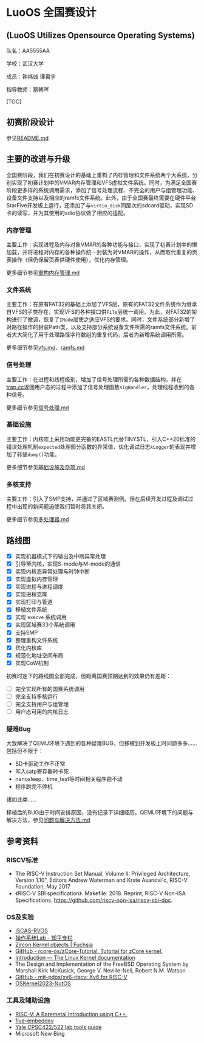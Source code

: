 # LuoOS 全国赛设计

## (LuoOS Utilizes Opensource Operating Systems)

队名：AA5555AA

学校：武汉大学

成员：钟祎诚 谭君宇

指导教师：蔡朝晖

[TOC]

## 初赛阶段设计

参见[README.md](docs/初赛文档/README.md)

## 主要的改进与升级

全国赛阶段，我们在初赛设计的基础上重构了内存管理和文件系统两个大系统，分别实现了初赛计划中的VMAR内存管理和VFS虚拟文件系统。同时，为满足全国赛阶段更多样的系统调用需求，添加了信号处理流程、不完全的用户与组管理功能、设备文件支持以及相应的ramfs文件系统。此外，由于全国赛最终需要在硬件平台StarFive开发板上运行，还添加了与`virtio_disk`同层次的sdcard驱动，实现SD卡的读写，并为其使用的sdio协议做了相应的适配。

### 内存管理

主要工作：实现进程及内存对象VMAR的各种功能与接口，实现了初赛计划中的懒加载，并将进程对内存的各种操作统一封装为对VMAR的操作，从而取代重复的页表操作（但仍保留页表供硬件使用），优化内存管理。

更多细节参见[重构内存管理.md](docs/重构内存管理.md)

### 文件系统

主要工作：在原有FAT32的基础上添加了VFS层，原有的FAT32文件系统作为继承自VFS的子类存在，实现VFS的各种接口供`File`层统一调用。为此，对FAT32的架构进行了微调，恢复了`INode`层使之适应VFS的要求。同时，文件系统部分新增了对路径操作的封装Path类，以及支持部分系统设备文件所需的ramfs文件系统。前者大大简化了用于处理路径字符数组的重复代码，后者为新增系统调用所需。

更多细节参见[vfs.md](docs/vfs.md)、[ramfs.md](docs/ramfs.md)

### 信号处理

主要工作：在进程和线程级别，增加了信号处理所需的各种数据结构，并在[trap.cc](kernel/trap.cc)返回用户态的过程中添加了信号处理函数`sigHandler`，处理线程收到的各种信号。

更多细节参见[信号处理.md](docs/信号处理.md)

### 基础设施

主要工作：内核库上采用功能更完备的EASTL代替TINYSTL，引入C++20标准的错误处理机制`expected`处理部分函数的异常值，优化调试日志`kLogger`的表现并增加了转储`dump()`功能。

更多细节参见[基础设施及杂项.md](docs/基础设施及杂项.md)

### 多核支持

主要工作：引入了SMP支持，并通过了区域赛测例。但在后续开发过程及调试过程中出现的新问题迫使我们暂时将其关闭。

更多细节参见[多处理器.md](docs/多处理器.md)

## 路线图

- [x] 实现机器模式下的输出及中断异常处理
- [x] 引导至内核，实现S-mode与M-mode的通信
- [x] 实现内核态异常处理与时钟中断
- [x] 实现虚拟内存管理
- [x] 实现进程与进程调度
- [x] 实现进程克隆
- [x] 实现打印与管道
- [x] 移植文件系统
- [x] 实现 `execve` 系统调用
- [x] 实现区域赛33个系统调用
- [x] 支持SMP
- [x] 整理重构文件系统
- [x] 优化内核库
- [x] 规范化地址空间布局
- [x] 实现CoW机制

初赛时定下的路线图全部完成，但距离国赛预期达到的效果仍有差距：

- [ ] 完全实现所有的国赛系统调用
- [ ] 完全支持多核运行
- [ ] 完全支持用户与组管理
- [ ] 用户态可用的内核日志

### 疑难Bug

大致解决了QEMU环境下遇到的各种疑难BUG，但移植到开发板上时问题多多……包括但不限于：

- SD卡驱动工作不正常
- 写入satp寄存器时卡死
- nanosleep、time_test等时间相关程序跑不动
- 程序跑完不停机

诸如此类……

移植后的BUG由于时间安排原因，没有记录下详细经历。QEMU环境下的问题与解决方法，参见[问题与解决方法.md](docs/问题与解决方法.md)

## 参考资料

### RISCV标准

- The RISC-V Instruction Set Manual, Volume II: Privileged Architecture, Version 1.10”, Editors Andrew Waterman and Krste Asanovi´c, RISC-V Foundation, May 2017
- 《RISC-V SBI specification》. Makefile. 2018. Reprint, RISC-V Non-ISA Specifications. https://github.com/riscv-non-isa/riscv-sbi-doc.

### OS及实验

- [ISCAS-RVOS](https://gitee.com/unicornx/riscv-operating-system-mooc)
- [操作系统Lab - 知乎专栏](https://www.zhihu.com/column/c_1464733712995184640)
- [Zircon Kernel objects  | Fuchsia](https://fuchsia.dev/fuchsia-src/reference/kernel_objects/objects)
- [GitHub - rcore-os/zCore-Tutorial: Tutorial for zCore kernel.](https://github.com/rcore-os/zCore-Tutorial)
- [Introduction — The Linux Kernel  documentation](https://linux-kernel-labs.github.io/refs/heads/master/lectures/intro.html)
- The Design and Implementation of the FreeBSD Operating System by Marshall Kirk McKusick, George V. Neville-Neil, Robert N.M. Watson
- [GitHub - mit-pdos/xv6-riscv: Xv6 for RISC-V](https://github.com/mit-pdos/xv6-riscv)
- [OSKernel2023-NutOS](https://gitlab.eduxiji.net/202314430101195/oskernel2023-nutos)

### 工具及辅助设施

- [RISC-V: A Baremetal Introduction using C++.](https://www.shincbm.com/embedded/2021/05/03/riscv-and-modern-c++-part1-4.html)
- [five-embeddev](http://five-embeddev.com/)
- [Yale CPSC422/522 lab tools guide](https://flint.cs.yale.edu/cs422/labguide/index.html)
- Microsoft New Bing